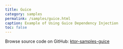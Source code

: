 ```yaml
---
title: Guice
category: samples
permalink: /samples/guice.html
caption: Example of Using Guice Dependency Injection
toc: false
---
```


Browse source code on GitHub: [ktor-samples-guice](https://github.com/ktorio/ktor/tree/master/ktor-samples/ktor-samples-guice)


